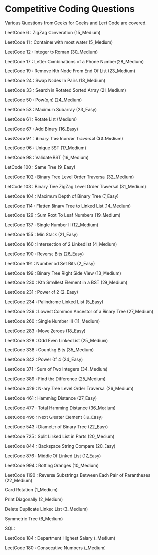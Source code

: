 # Competitive Coding Questions
Various Questions from Geeks for Geeks and Leet Code are covered.

LeetCode 6 : ZigZag Converation (15_Medium)

LeetCode 11 : Container with most water (5_Medium)

LeetCode 12 : Integer to Roman (30_Medium)

LeetCode 17 : Letter Combinations of a Phone Number(28_Medium)

LeetCode 19 : Remove Nth Node From End Of List (23_Medium)

LeetCode 24 : Swap Nodes In Pairs (18_Medium)

LeetCode 33 : Search in Rotated Sorted Array (21_Medium)

LeetCode 50 : Pow(x,n) (24_Medium)

LeetCode 53 : Maximum Subarray (23_Easy)

LeetCode 61 : Rotate List (Medium)

LeetCode 67 : Add Binary (16_Easy)

LeetCode 94 : Binary Tree Inorder Traversal (33_Medium)

LeetCode 96 : Unique BST (17_Medium)

LeetCode 98 : Validate BST (16_Medium)

LetCode 100 : Same Tree (9_Easy)

LeetCode 102 : Binary Tree Level Order Traversal (32_Medium)

LetCode 103 : Binary Tree ZigZag Level Order Traversal (31_Medium)

LeetCode 104 : Maximum Depth of Binary Tree (7_Easy)

LeetCode 114 : Flatten Binary Tree to Linked List (14_Medium)

LeetCode 129 : Sum Root To Leaf Numbers (19_Medium)

LeetCode 137 : Single Number II (12_Medium)

LeetCode 155 : Min Stack (21_Easy)

LeetCode 160 : Intersection of 2 Linkedlist (4_Medium)

LeetCode 190 : Reverse Bits (26_Easy)

LeetCode 191 : Number od Set Bits (2_Easy)

LeetCode 199 : Binary Tree Right Side View (13_Medium)

LeetCode 230 : Kth Smallest Element in a BST (29_Medium)

LeetCode 231 : Power of 2 (2_Easy)

LeetCode 234 : Palindrome Linked List (5_Easy)

LeetCode 236 : Lowest Common Ancestor of a Binary Tree (27_Medium)

LeetCode 260 : Single Number III (11_Medium)

LeetCode 283 : Move Zeroes (18_Easy)

LeetCode 328 : Odd Even LinkedList (25_Medium)

LeetCode 338 : Counting Bits (35_Medium)

LeetCode 342 : Power Of 4 (24_Easy)

LeetCode 371 : Sum of Two Integers (34_Medium)

LeetCode 389 : Find the Difference (25_Medium)

LeetCode 429 : N-ary Tree Level Order Traversal (26_Medium)

LeetCode 461 : Hamming Distance (27_Easy)

LeetCode 477 : Total Hamming Distance (36_Medium)

LeetCode 496 : Next Greater Element (19_Easy)

LeetCode 543 : Diameter of Binary Tree (22_Easy)

LeetCode 725 : Split Linked List in Parts (20_Medium)

LeetCode 844 : Backspace String Compare (20_Easy)

LeetCode 876 : Middle Of Linked List (17_Easy)

LeetCode 994 : Rotting Oranges (10_Medium)

LeetCode 1190 : Reverse Substrings Between Each Pair of Parantheses (22_Medium)

Card Rotation (1_Medium)

Print Diagonally (2_Medium)

Delete Duplicate Linked List (3_Medium)

Symmetric Tree (6_Medium)

SQL:

LeetCode 184 : Department Highest Salary (_Medium)

LeetCode 180 : Consecutive Numbers (_Medium)
